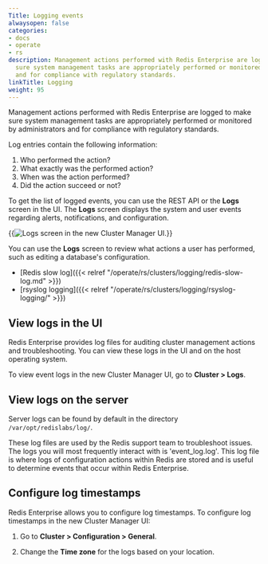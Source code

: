 ```yaml
---
Title: Logging events
alwaysopen: false
categories:
- docs
- operate
- rs
description: Management actions performed with Redis Enterprise are logged to make
  sure system management tasks are appropriately performed or monitored by administrators
  and for compliance with regulatory standards.
linkTitle: Logging
weight: 95
---
```

Management actions performed with Redis Enterprise are logged to make sure system management tasks are appropriately performed or monitored by administrators and for compliance with regulatory standards.

Log entries contain the
following information:

1. Who performed the action?
1. What exactly was the performed action?
1. When was the action performed?
1. Did the action succeed or not?

To get the list of logged events, you can use the REST API or
the **Logs** screen in the UI. The **Logs** screen displays the system and user
events regarding alerts, notifications, and configuration.

{{<image filename="images/rs/screenshots/cluster/cluster-logs.png" alt="Logs screen in the new Cluster Manager UI.">}}

You can use the **Logs** screen to review what actions a user has performed, such as editing a database's configuration.

- [Redis slow
    log]({{< relref "/operate/rs/clusters/logging/redis-slow-log.md" >}})
- [rsyslog logging]({{< relref "/operate/rs/clusters/logging/rsyslog-logging/" >}})

## View logs in the UI

Redis Enterprise provides log files for auditing cluster management actions and troubleshooting. You can view these logs in the UI and on the host operating system.

To view event logs in the new Cluster Manager UI, go to **Cluster > Logs**.

## View logs on the server

Server logs can be found by default in the directory `/var/opt/redislabs/log/`.

These log files are used by the Redis support team to troubleshoot issues. The logs you will most frequently interact with is 'event_log.log'. This log file is where logs of configuration actions within Redis are stored and is useful to determine events that occur within Redis Enterprise.

## Configure log timestamps

Redis Enterprise allows you to configure log timestamps. To configure log timestamps in the new Cluster Manager UI:

1. Go to **Cluster > Configuration > General**.

1. Change the **Time zone** for the logs based on your location.
